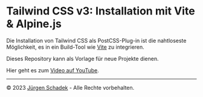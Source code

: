 # Tailwind CSS v3: Installation mit Vite & Alpine.js

Die Installation von Tailwind CSS als PostCSS-Plug-in ist die nahtloseste Möglichkeit, es in ein Build-Tool wie [Vite](https://vitejs.dev) zu integrieren.

Dieses Repository kann als Vorlage für neue Projekte dienen.

Hier geht es zum [Video auf YouTube](https://youtu.be/8gABMRtqc50).

---

© 2023 [Jürgen Schadek](https://juergen-schadek.de) - Alle Rechte vorbehalten.